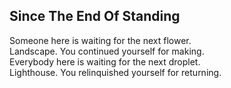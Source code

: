 Since The End Of Standing
-------------------------
Someone here is waiting for the next flower.  
Landscape. You continued yourself for making.  
Everybody here is waiting for the next droplet.  
Lighthouse. You relinquished yourself for returning.  
